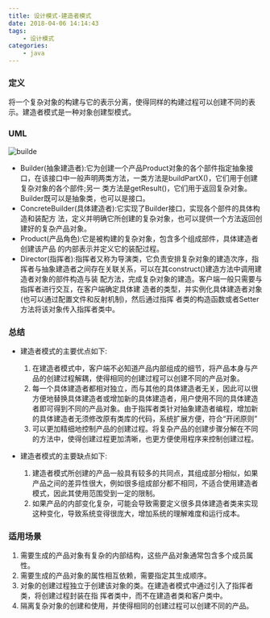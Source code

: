 ```yaml
---
title: 设计模式-建造者模式
date: 2018-04-06 14:14:43
tags:
    - 设计模式
categories:
    - java
---
```

### 定义
将一个复杂对象的构建与它的表示分离，使得同样的构建过程可以创建不同的表示。建造者模式是一种对象创建型模式。

<!--more-->

### UML
![builde](http://ow83fnk93.bkt.clouddn.com/2018-04-06-builder.png)

* Builder(抽象建造者):它为创建一个产品Product对象的各个部件指定抽象接口，在该接口中一般声明两类方法，一类方法是buildPartX()，它们用于创建复杂对象的各个部件;另一 类方法是getResult()，它们用于返回复杂对象。Builder既可以是抽象类，也可以是接口。
* ConcreteBuilder(具体建造者):它实现了Builder接口，实现各个部件的具体构造和装配方 法，定义并明确它所创建的复杂对象，也可以提供一个方法返回创建好的复杂产品对象。
* Product(产品角色):它是被构建的复杂对象，包含多个组成部件，具体建造者创建该产品 的内部表示并定义它的装配过程。
* Director(指挥者):指挥者又称为导演类，它负责安排复杂对象的建造次序，指挥者与抽象建造者之间存在关联关系，可以在其construct()建造方法中调用建造者对象的部件构造与装 配方法，完成复杂对象的建造。客户端一般只需要与指挥者进行交互，在客户端确定具体建 造者的类型，并实例化具体建造者对象(也可以通过配置文件和反射机制)，然后通过指挥 者类的构造函数或者Setter方法将该对象传入指挥者类中。

### 总结

* 建造者模式的主要优点如下:
    1. 在建造者模式中，客户端不必知道产品内部组成的细节，将产品本身与产品的创建过程解耦，使得相同的创建过程可以创建不同的产品对象。
    2. 每一个具体建造者都相对独立，而与其他的具体建造者无关，因此可以很方便地替换具体建造者或增加新的具体建造者，用户使用不同的具体建造者即可得到不同的产品对象。由于指挥者类针对抽象建造者编程，增加新的具体建造者无须修改原有类库的代码，系统扩展方便，符合“开闭原则”
    3. 可以更加精细地控制产品的创建过程。将复杂产品的创建步骤分解在不同的方法中，使得创建过程更加清晰，也更方便使用程序来控制创建过程。
    
* 建造者模式的主要缺点如下:
    1. 建造者模式所创建的产品一般具有较多的共同点，其组成部分相似，如果产品之间的差异性很大，例如很多组成部分都不相同，不适合使用建造者模式，因此其使用范围受到一定的限制。
    2. 如果产品的内部变化复杂，可能会导致需要定义很多具体建造者类来实现这种变化，导致系统变得很庞大，增加系统的理解难度和运行成本。
    
### 适用场景

1. 需要生成的产品对象有复杂的内部结构，这些产品对象通常包含多个成员属性。
2. 需要生成的产品对象的属性相互依赖，需要指定其生成顺序。
3. 对象的创建过程独立于创建该对象的类。在建造者模式中通过引入了指挥者类，将创建过程封装在指            挥者类中，而不在建造者类和客户类中。
4. 隔离复杂对象的创建和使用，并使得相同的创建过程可以创建不同的产品。




